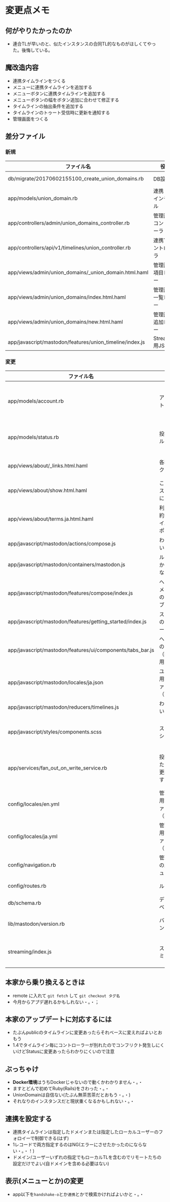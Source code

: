 # 変更点メモ
## 何がやりたかったのか
* 連合TLが早いのと、似たインスタンスの合同TL的なものがほしくてやった。後悔している。

## 魔改造内容
* 連携タイムラインをつくる
* メニューに連携タイムラインを追加する
* メニューボタンに連携タイムラインを追加する
* メニューボタンの幅をボタン追加に合わせて修正する
* タイムラインの抽出条件を追加する
* タイムラインのトゥート受信時に更新を通知する
* 管理画面をつくる

## 差分ファイル
### 新規
| ファイル名                                               | 役割                 | 備考                   |
| -------------------------------------------------------- | -------------------- | ---------------------- |
| db/migrate/20170602155100_create_union_domains.rb        | DB設定               | id, domain, account_id |
| app/models/union_domain.rb                               | 連携ドメインモデル   |                        |
| app/controllers/admin/union_domains_controller.rb        | 管理画面コントローラ |                        |
| app/controllers/api/v1/timelines/union_controller.rb     | 連携TLコントローラ   |                        |
| app/views/admin/union_domains/_union_domain.html.haml    | 管理画面項目ビュー   |                        |
| app/views/admin/union_domains/index.html.haml            | 管理画面一覧ビュー   |                        |
| app/views/admin/union_domains/new.html.haml              | 管理画面追加ビュー   |                        |
| app/javascript/mastodon/features/union_timeline/index.js | Streaming用JS        |                        |

### 変更
| ファイル名                                                 | 役割                             | 備考                                     |
| ---------------------------------------------------------- | -------------------------------- | ---------------------------------------- |
| app/models/account.rb                                      | アカウントモデル                 | 連携ドメインのあそしえーしょん追加       |
| app/models/status.rb                                       | 投稿モデル                       | 連携ドメインの判定はここでうける         |
| app/views/about/_links.html.haml                           | 各種リンク                       | githubのURLを変更した                    |
| app/views/about/show.html.haml                             | このインスタンスについて         | githubのURLを変更した                    |
| app/views/about/terms.ja.html.haml                         | 利用規約・プライバシーポリシー   | ちょっとだけ表現かえた                   |
| app/javascript/mastodon/actions/compose.js                 | わかんにい・。・                 |                                          |
| app/javascript/mastodon/containers/mastodon.js             | ルーターかな・。・？             |                                          |
| app/javascript/mastodon/features/compose/index.js          | ヘッダーメニューのタブ・。・？   |                                          |
| app/javascript/mastodon/features/getting_started/index.js  | スタートのメニュー               |                                          |
| app/javascript/mastodon/features/ui/components/tabs_bar.js | ヘッダーのタブ（狭い時用）       |                                          |
| app/javascript/mastodon/locales/ja.json                    | ユーザー用言語ファイル（日本語） |                                          |
| app/javascript/mastodon/reducers/timelines.js              | わかんにい・。・                 |                                          |
| app/javascript/styles/components.scss                      | スタイルシート                   | ボタン追加した分幅を減らした             |
| app/services/fan_out_on_write_service.rb                   | 投稿あったときに更新通知するやつ | 投稿が連携内の場合に通知させるようにした |
| config/locales/en.yml                                      | 管理画面用言語ファイル（英語）   |                                          |
| config/locales/ja.yml                                      | 管理画面用言語ファイル（日本語） |                                          |
| config/navigation.rb                                       | 管理画面の左メニュー             | 連携用のメニュー追加                     |
| config/routes.rb                                           | ルーター                         | 連携TLのパス追加                         |
| db/schema.rb                                               | データーベース                   |                                          |
| lib/mastodon/version.rb                                    | バージョン                       | マイナーにunionを入れた                  |
| streaming/index.js                                         | ストリーミング                   | Streaming追加したやつのパス追加          |

## 本家から乗り換えるときは
* remote に入れて `git fetch` して `git checkout タグ名`
* 今月からアプデ遅れるかもしれない・。・；

## 本家のアップデートに対応するには
* たぶんpublicのタイムラインに変更あったらそれベースに変えればよいとおもう
* 1.4でタイムライン毎にコントローラーが別れたのでコンフリクト発生しにくいけどStatusに変更あったらわかりにくいので注意

## ぶっちゃけ
* **Docker環境**はうちDockerじゃないので動くかわかりません・。・
* ますとどんで初めてRuby(Rails)をさわった・。・
* UnionDomainは自信ない(たぶん無茶苦茶だとおもう・。・)
* それなりのインスタンスだと現状重くなるかもしれない・。・

## 連携を設定する
* 連携タイムラインは指定したドメインまたは指定したローカルユーザーのフォロイーで制御できる(はず)
* 1レコードで両方指定するのはNG(エラーにさせたかったのにならない・。・！)
* ドメイン/ユーザーいずれの指定でもローカルTLを含むのでリモートたちの設定だけでよい(自ドメインを含める必要はない)

## 表示(メニューとか)の変更
* app以下を`handshake-o`とか`連携`とかで検索かければよいかと・。・
